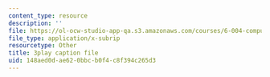 ```yaml
---
content_type: resource
description: ''
file: https://ol-ocw-studio-app-qa.s3.amazonaws.com/courses/6-004-computation-structures-spring-2017/148aed0dae620bbcb0f4c8f394c265d3_3683025.srt
file_type: application/x-subrip
resourcetype: Other
title: 3play caption file
uid: 148aed0d-ae62-0bbc-b0f4-c8f394c265d3
---
```

